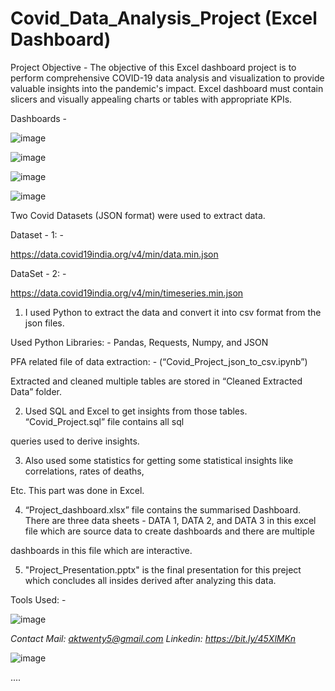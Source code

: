 # Covid_Data_Analysis_Project (Excel Dashboard)

Project Objective - The objective of this Excel dashboard project is to perform comprehensive COVID-19 data analysis and visualization to provide valuable insights into the pandemic's impact. Excel dashboard must contain slicers and visually appealing charts or tables with appropriate KPIs.

Dashboards - 

![image](https://github.com/anmolkumarfromspn/Covid_Data_Analysis_Project/assets/128449996/90475c52-681f-4981-a9b7-48856eedc76f)

![image](https://github.com/anmolkumarfromspn/Covid_Data_Analysis_Project/assets/128449996/847bf0e0-e4c5-4b40-8cc5-1412cebe47ad)

![image](https://github.com/anmolkumarfromspn/Covid_Data_Analysis_Project/assets/128449996/d89c2a0f-c0fe-4a29-9e1c-76defc3444d5)

![image](https://github.com/anmolkumarfromspn/Covid_Data_Analysis_Project/assets/128449996/2763a25e-c6bd-4246-8e61-06cf05981ac8)

Two Covid Datasets (JSON format) were used to extract data.

Dataset - 1: -

https://data.covid19india.org/v4/min/data.min.json

DataSet - 2: -

https://data.covid19india.org/v4/min/timeseries.min.json

1. I used Python to extract the data and convert it into csv format from the json files.

Used Python Libraries: - Pandas, Requests, Numpy, and JSON

PFA related file of data extraction: - (“Covid_Project_json_to_csv.ipynb”)

Extracted and cleaned multiple tables are stored in “Cleaned Extracted Data” folder.

2. Used SQL and Excel to get insights from those tables. “Covid_Project.sql” file contains all sql 

queries used to derive insights. 

3. Also used some statistics for getting some statistical insights like correlations, rates of deaths, 

Etc. This part was done in Excel. 

4. “Project_dashboard.xlsx” file contains the summarised Dashboard. There are three data sheets - DATA 1, DATA 2, and DATA 3 in this excel file which are source data to create dashboards and there are multiple 

dashboards in this file which are interactive. 

5. "Project_Presentation.pptx" is the final presentation for this preject which concludes all insides derived after analyzing this data.

Tools Used: - 

![image](https://github.com/anmolkumarfromspn/Covid_Data_Analysis_Project/assets/128449996/66ef775d-9f43-4ea1-b519-e8fd98f19ae4)

*Contact Mail: aktwenty5@gmail.com*
*Linkedin: https://bit.ly/45XlMKn*


![image](https://github.com/anmolkumarfromspn/Christmas-Sales-Analysis/assets/128449996/58a5eea1-07ac-459c-bd55-e5748181530b)

....


